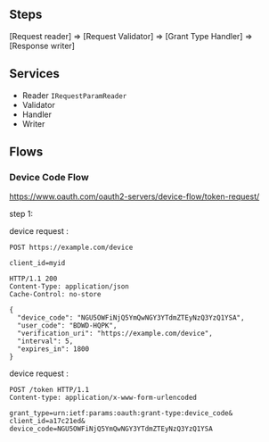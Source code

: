 ﻿

## Steps

[Request reader] => [Request Validator] => [Grant Type Handler] => [Response writer]


## Services

- Reader `IRequestParamReader`
- Validator
- Handler
- Writer

## Flows

### Device Code Flow

https://www.oauth.com/oauth2-servers/device-flow/token-request/

step 1:

device request :

```
POST https://example.com/device

client_id=myid

HTTP/1.1 200
Content-Type: application/json
Cache-Control: no-store

{
  "device_code": "NGU5OWFiNjQ5YmQwNGY3YTdmZTEyNzQ3YzQ1YSA",
  "user_code": "BDWD-HQPK",
  "verification_uri": "https://example.com/device",
  "interval": 5,
  "expires_in": 1800
}
```

device request :

```
POST /token HTTP/1.1
Content-type: application/x-www-form-urlencoded
 
grant_type=urn:ietf:params:oauth:grant-type:device_code&
client_id=a17c21ed&
device_code=NGU5OWFiNjQ5YmQwNGY3YTdmZTEyNzQ3YzQ1YSA
```
